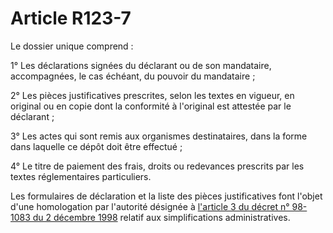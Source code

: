 # Article R123-7

<p>Le dossier unique comprend : </p><p>1° Les déclarations signées du déclarant ou de son mandataire, accompagnées, le cas échéant, du pouvoir du mandataire ; </p><p>2° Les pièces justificatives prescrites, selon les textes en vigueur, en original ou en copie dont la conformité à l'original est attestée par le déclarant ; </p><p>3° Les actes qui sont remis aux organismes destinataires, dans la forme dans laquelle ce dépôt doit être effectué ; </p><p>4° Le titre de paiement des frais, droits ou redevances prescrits par les textes réglementaires particuliers. </p><p>Les formulaires de déclaration et la liste des pièces justificatives font l'objet d'une homologation par l'autorité désignée à <a href='/affichTexteArticle.do?cidTexte=JORFTEXT000000208797&idArticle=LEGIARTI000006544269&dateTexte=&categorieLien=cid'>l'article 3 du décret n° 98-1083 du 2 décembre 1998</a> relatif aux simplifications administratives.</p>